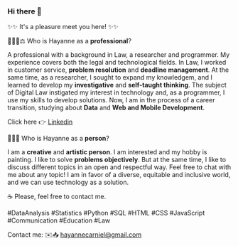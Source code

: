 ### Hi there 👋




✨✨ It's a pleasure meet you here!  ✨✨




👩🏻‍💻⚖️ Who is Hayanne as a **professional**?


A professional with a background in Law, a researcher and programmer. My experience covers both the legal and technological fields. In Law, I worked in customer service, **problem resolution** and **deadline management**. At the same time, as a researcher, I sought to expand my knowledgem, and I learned to develop my **investigative** and **self-taught thinking**. The subject of Digital Law instigated my interest in technology and, as a programmer, I use my skills to develop solutions. Now, I am in the process of a career transition, studying about **Data** and **Web and Mobile Development**.

Click here 👉 [Linkedin](www.linkedin.com/in/hayanne-rodrigues-carniello-cavalcante)




👩🏻‍💻 Who is Hayanne as a **person**?


I am a **creative** and **artistic person**. I am interested and my hobby is painting. I like to solve **problems objectively**. But at the same time, I like to discuss different topics in an open and respectful way. Feel free to chat with me about any topic! I am in favor of a diverse, equitable and inclusive world, and we can use technology as a solution.





☕️ Please, feel free to contact me.



#DataAnalysis #Statistics #Python #SQL #HTML #CSS #JavaScript #Communication #Education #Law

Contact me: 
✉️📥 hayannecarniel@gmail.com

